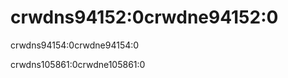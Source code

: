 # crwdns94152:0crwdne94152:0

<p class="description">crwdns94154:0crwdne94154:0</p>

crwdns105861:0crwdne105861:0